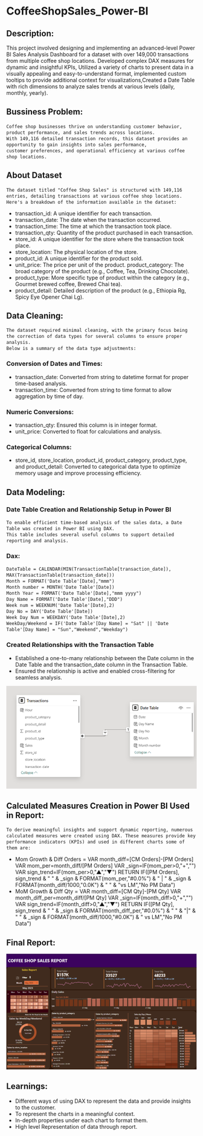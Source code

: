 # CoffeeShopSales_Power-BI
## Description:
   This project involved designing and implementing an advanced-level Power BI Sales Analysis Dashboard for a dataset with over 149,000 transactions from multiple coffee shop locations. Developed complex DAX measures for dynamic and insightful KPIs, Utilized a variety of charts to present data in a visually appealing and easy-to-understand format, implemented custom tooltips to provide additional context for visualizations,Created a Date Table with rich dimensions to analyze sales trends at various levels (daily, monthly, yearly).
## Bussiness Problem:
    Coffee shop businesses thrive on understanding customer behavior, product performance, and sales trends across locations. 
    With 149,116 detailed transaction records, this dataset provides an opportunity to gain insights into sales performance, 
    customer preferences, and operational efficiency at various coffee shop locations.
## About Dataset
    The dataset titled "Coffee Shop Sales" is structured with 149,116 entries, detailing transactions at various coffee shop locations.
    Here's a breakdown of the information available in the dataset:
- 	transaction_id: A unique identifier for each transaction.
- 	transaction_date: The date when the transaction occurred.
- 	transaction_time: The time at which the transaction took place.
- 	transaction_qty: Quantity of the product purchased in each transaction.
- 	store_id: A unique identifier for the store where the transaction took place.
- 	store_location: The physical location of the store.
- 	product_id: A unique identifier for the product sold.
- 	unit_price: The price per unit of the product.
   	product_category: The broad category of the product (e.g., Coffee, Tea, Drinking Chocolate).
- 	product_type: More specific type of product within the category (e.g., Gourmet brewed coffee, Brewed Chai tea).
- 	product_detail: Detailed description of the product (e.g., Ethiopia Rg, Spicy Eye Opener Chai Lg).
## Data Cleaning:
    The dataset required minimal cleaning, with the primary focus being the correction of data types for several columns to ensure proper analysis.
    Below is a summary of the data type adjustments:
### Conversion of Dates and Times:
-    transaction_date: Converted from string to datetime format for proper time-based analysis.
-    transaction_time: Converted from string to time format to allow aggregation by time of day.
### Numeric Conversions:
-   transaction_qty: Ensured this column is in integer format.
-   unit_price: Converted to float for calculations and analysis.
### Categorical Columns:
-   store_id, store_location, product_id, product_category, product_type, and product_detail: Converted to categorical data type to optimize memory usage and improve processing efficiency.
## Data Modeling:
### Date Table Creation and Relationship Setup in Power BI
    To enable efficient time-based analysis of the sales data, a Date Table was created in Power BI using DAX. 
    This table includes several useful columns to support detailed reporting and analysis.
### Dax:
    DateTable = CALENDAR(MIN(TransactionTable[transaction_date]), MAX(TransactionTable[transaction_date]))
    Month = FORMAT('Date Table'[Date],"mmm")
    Month number = MONTH('Date Table'[Date])
    Month Year = FORMAT('Date Table'[Date],"mmm yyyy")
    Day Name = FORMAT('Date Table'[Date],"DDD")
    Week num = WEEKNUM('Date Table'[Date],2)
    Day No = DAY('Date Table'[Date])
    Week Day Num = WEEKDAY('Date Table'[Date],2)
    WeekDay/Weekend = IF('Date Table'[Day Name] = "Sat" || 'Date Table'[Day Name] = "Sun","Weekend","Weekday")
### Created Relationships with the Transaction Table
-   Established a one-to-many relationship between the Date column in the Date Table and the transaction_date column in the Transaction Table.
-   Ensured the relationship is active and enabled cross-filtering for seamless analysis.

![](https://github.com/BhavanaBalasa/CoffeeShopSales_Power-BI/blob/main/PowerBI%20Model.png)

## Calculated Measures Creation in Power BI Used in Report:
    To derive meaningful insights and support dynamic reporting, numerous calculated measures were created using DAX. These measures provide key performance indicators (KPIs) and used in different charts some of them are:
-  Mom Growth & Diff Orders = 
    VAR month_diff=[CM Orders]-[PM Orders]
    VAR mom_per=month_diff/[PM Orders]
    VAR _sign=IF(mom_per>0,"+","")
    VAR sign_trend=IF(mom_per>0,"▲","▼")
    RETURN
    IF([PM Orders],
    sign_trend & " " & _sign & FORMAT(mom_per,"#0.0%") & " | " & _sign & FORMAT(month_diff/1000,"0.0K") & " " & "vs LM","No PM Data")
-  MoM Growth & Diff Qty = 
    VAR month_diff=[CM Qty]-[PM Qty]
    VAR month_diff_per=month_diff/[PM Qty]
    VAR _sign=IF(month_diff>0,"+","")
    VAR sign_trend=IF(month_diff>0,"▲","▼")
    RETURN
    IF([PM Qty],
    sign_trend & " " & _sign & FORMAT(month_diff_per,"#0.0%") & " " & "|" & " " & _sign & FORMAT(month_diff/1000,"#0.0K") & " vs LM","No PM Data")
## Final Report:

![](https://github.com/BhavanaBalasa/CoffeeShopSales_Power-BI/blob/main/CoffeeSalesReport.png)

## Learnings:
-  Different ways of using DAX to represent the data and provide insights to the customer.
-  To represent the charts in a meaningful context.
-  In-depth properties under each chart to format them. 
-  High level Representation of data through report.
